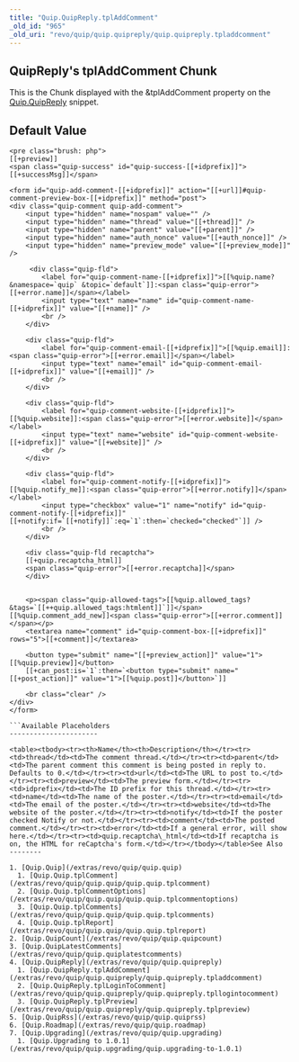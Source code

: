 ```yaml
---
title: "Quip.QuipReply.tplAddComment"
_old_id: "965"
_old_uri: "revo/quip/quip.quipreply/quip.quipreply.tpladdcomment"
---
```


QuipReply's tplAddComment Chunk
-------------------------------

This is the Chunk displayed with the &tplAddComment property on the [Quip.QuipReply](/extras/revo/quip/quip.quipreply "Quip.QuipReply") snippet.

Default Value
-------------

```
<pre class="brush: php">
[[+preview]]
<span class="quip-success" id="quip-success-[[+idprefix]]">[[+successMsg]]</span>

<form id="quip-add-comment-[[+idprefix]]" action="[[+url]]#quip-comment-preview-box-[[+idprefix]]" method="post">
<div class="quip-comment quip-add-comment">
    <input type="hidden" name="nospam" value="" />
    <input type="hidden" name="thread" value="[[+thread]]" />
    <input type="hidden" name="parent" value="[[+parent]]" />
    <input type="hidden" name="auth_nonce" value="[[+auth_nonce]]" />
    <input type="hidden" name="preview_mode" value="[[+preview_mode]]" />

     <div class="quip-fld">
        <label for="quip-comment-name-[[+idprefix]]">[[%quip.name? &namespace=`quip` &topic=`default`]]:<span class="quip-error">[[+error.name]]</span></label>
        <input type="text" name="name" id="quip-comment-name-[[+idprefix]]" value="[[+name]]" />
        <br />
    </div>
    
    <div class="quip-fld">
        <label for="quip-comment-email-[[+idprefix]]">[[%quip.email]]:<span class="quip-error">[[+error.email]]</span></label>
        <input type="text" name="email" id="quip-comment-email-[[+idprefix]]" value="[[+email]]" />
        <br />
    </div>
    
    <div class="quip-fld">
        <label for="quip-comment-website-[[+idprefix]]">[[%quip.website]]:<span class="quip-error">[[+error.website]]</span></label>
        <input type="text" name="website" id="quip-comment-website-[[+idprefix]]" value="[[+website]]" />
        <br />
    </div>

    <div class="quip-fld">
        <label for="quip-comment-notify-[[+idprefix]]">[[%quip.notify_me]]:<span class="quip-error">[[+error.notify]]</span></label>
        <input type="checkbox" value="1" name="notify" id="quip-comment-notify-[[+idprefix]]" [[+notify:if=`[[+notify]]`:eq=`1`:then=`checked="checked"`]] />
        <br />
    </div>

    <div class="quip-fld recaptcha">
    [[+quip.recaptcha_html]]
    <span class="quip-error">[[+error.recaptcha]]</span>
    </div>
    
    
    <p><span class="quip-allowed-tags">[[%quip.allowed_tags? &tags=`[[++quip.allowed_tags:htmlent]]`]]</span>[[%quip.comment_add_new]]<span class="quip-error">[[+error.comment]]</span></p>
    <textarea name="comment" id="quip-comment-box-[[+idprefix]]" rows="5">[[+comment]]</textarea>
    
    <button type="submit" name="[[+preview_action]]" value="1">[[%quip.preview]]</button>
    [[+can_post:is=`1`:then=`<button type="submit" name="[[+post_action]]" value="1">[[%quip.post]]</button>`]]
    
    <br class="clear" />
</div>
</form>

```Available Placeholders
----------------------

<table><tbody><tr><th>Name</th><th>Description</th></tr><tr><td>thread</td><td>The comment thread.</td></tr><tr><td>parent</td><td>The parent comment this comment is being posted in reply to. Defaults to 0.</td></tr><tr><td>url</td><td>The URL to post to.</td></tr><tr><td>preview</td><td>The preview form.</td></tr><tr><td>idprefix</td><td>The ID prefix for this thread.</td></tr><tr><td>name</td><td>The name of the poster.</td></tr><tr><td>email</td><td>The email of the poster.</td></tr><tr><td>website</td><td>The website of the poster.</td></tr><tr><td>notify</td><td>If the poster checked Notify or not.</td></tr><tr><td>comment</td><td>The posted comment.</td></tr><tr><td>error</td><td>If a general error, will show here.</td></tr><tr><td>quip.recaptcha\_html</td><td>If recaptcha is on, the HTML for reCaptcha's form.</td></tr></tbody></table>See Also
--------

1. [Quip.Quip](/extras/revo/quip/quip.quip)
  1. [Quip.Quip.tplComment](/extras/revo/quip/quip.quip/quip.quip.tplcomment)
  2. [Quip.Quip.tplCommentOptions](/extras/revo/quip/quip.quip/quip.quip.tplcommentoptions)
  3. [Quip.Quip.tplComments](/extras/revo/quip/quip.quip/quip.quip.tplcomments)
  4. [Quip.Quip.tplReport](/extras/revo/quip/quip.quip/quip.quip.tplreport)
2. [Quip.QuipCount](/extras/revo/quip/quip.quipcount)
3. [Quip.QuipLatestComments](/extras/revo/quip/quip.quiplatestcomments)
4. [Quip.QuipReply](/extras/revo/quip/quip.quipreply)
  1. [Quip.QuipReply.tplAddComment](/extras/revo/quip/quip.quipreply/quip.quipreply.tpladdcomment)
  2. [Quip.QuipReply.tplLoginToComment](/extras/revo/quip/quip.quipreply/quip.quipreply.tpllogintocomment)
  3. [Quip.QuipReply.tplPreview](/extras/revo/quip/quip.quipreply/quip.quipreply.tplpreview)
5. [Quip.QuipRss](/extras/revo/quip/quip.quiprss)
6. [Quip.Roadmap](/extras/revo/quip/quip.roadmap)
7. [Quip.Upgrading](/extras/revo/quip/quip.upgrading)
  1. [Quip.Upgrading to 1.0.1](/extras/revo/quip/quip.upgrading/quip.upgrading-to-1.0.1)